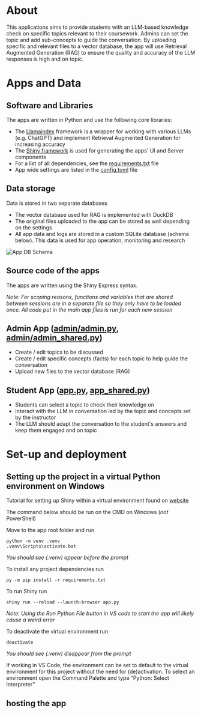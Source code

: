 # About

This applications aims to provide students with an LLM-based knowledge check on specific topics relevant to their coursework. Admins can set the topic and add sub-concepts to guide the conversation. By uploading specific and relevant files to a vector database, the app will use Retrieval Augmented Generation (RAG) to ensure the quality and accuracy of the LLM responses is high and on topic.

# Apps and Data

## Software and Libraries

The apps are written in Python and use the following core libraries:

* The [Llamaindex](https://www.llamaindex.ai/) framework is a wrapper for working with 
various LLMs (e.g. ChatGPT) and implement Retrieval Augmented Generation for increasing
accuracy
* The [Shiny framework](https://shiny.posit.co/py/) is used for generating the 
apps' UI and Server components
* For a list of all dependencies, see the [requirements.txt](./requirements.txt) file
* App wide settings are listed in the [config.toml](./config.toml) file

## Data storage

Data is stored in two separate databases

* The vector database used for RAG is implemented with DuckDB
* The original files uploaded to the app can be stored as well depending on the settings
* All app data and logs are stored in a custom SQLite database (schema below).
This data is used for app operation, monitoring and research

![App DB Schema](https://drive.google.com/uc?id=1kOGDViA8fEOLcQoRhDdH6SbdF3OyZ7R6)

## Source code of the apps

The apps are written using the Shiny Express syntax. 

*Note: For scoping reasons, functions and variables that are shared between sessions
are in a separate file so they only have to be loaded once. All code put in the
main app files is run for each new session*

## Admin App ([admin/admin.py](./admin/admin.py), [admin/admin_shared.py](./admin/admin_shared.py))

* Create / edit topics to be discussed
* Create / edit specific concepts (facts) for each topic to help guide the conversation
* Upload new files to the vector database (RAG)


## Student App ([app.py](./app.py), [app_shared.py](./app_shared.py))

* Students can select a topic to check their knowledge on
* Interact with the LLM in conversation led by the topic and concepts set by the instructor
* The LLM should adapt the conversation to the student's answers and keep them engaged and on topic

# Set-up and deployment

## Setting up the project in a virtual Python environment on Windows

Tutorial for setting up Shiny within a virtual environment found on 
[website](https://shiny.posit.co/py/docs/install-create-run.html#install)

The command below should be run on the CMD on Windows (*not* PowerShell)

Move to the app root folder and run
```
python -m venv .venv
.venv\Scripts\activate.bat
```
*You should see (.venv) appear before the prompt*

To install any project dependencies run
```
py -m pip install -r requirements.txt
```

To run Shiny run
```
shiny run --reload --launch-browser app.py
```
*Note: Using the Run Python File button in VS code to start the app will likely cause a weird error*

To deactivate the virtual environment run
```
deactivate
```
*You should see (.venv) disappear from the prompt*

If working in VS Code, the environment can be set to default to the virtual environment for this project without the need for (de)activation. To select an environment open the Command Palette and type “Python: Select Interpreter”

## hosting the app
<todo>
